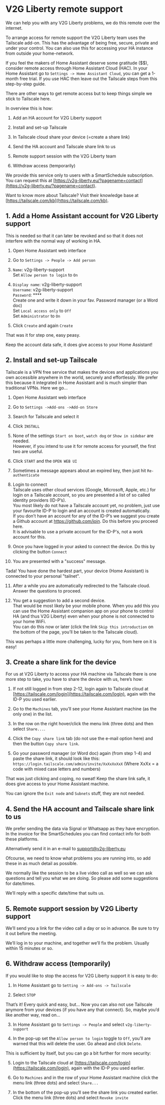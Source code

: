# V2G Liberty remote support

We can help you with any V2G Liberty problems, we do this remote over the internet.

To arrange access for remote support the V2G Liberty team uses the Tailscale add-on. This has the advantage of being free, secure, private and under your control. You can also use this for accessing your HA instance from outside your home-network.

If you feel the makers of Home Assistant deserve some gratitude ($$), consider remote access through Home Assistant Cloud (HAC). In your Home Assistant go to `Settings -> Home Assistant Cloud`, you can get a 1-month free trial. If you use HAC then leave out the Tailscale steps from this step-by-step guide.

There are other ways to get remote access but to keep things simple we stick to Tailscale here.

In overview this is how:

1. Add an HA account for V2G Liberty support

2. Install and set-up Tailscale

3. In Tailscale cloud share your device (=create a share link)

4. Send the HA account and Tailscale share link to us

5. Remote support session with the V2G Liberty team 

6. Withdraw access (temporarily)

We provide this service only to users with a SmartSchedule subscription. You can request this at [https://v2g-liberty.eu/?pagename=contact](https://v2g-liberty.eu/?pagename=contact).

Want to know more about Tailscale? Visit their knowledge base at [https://tailscale.com/kb](https://tailscale.com/kb).

## **1. Add a Home Assistant account for V2G Liberty support**

This is needed so that it can later be revoked and so that it does not interfere with the normal way of working in HA.

1. Open Home Assistant web interface

2. Go to `Settings -> People -> Add person`

3. `Name`: v2g-liberty-support \
Set `Allow person to login` to `On`

4. `Display name`: v2g-liberty-support \
`Username`: v2g-liberty-support \
`Password`: **** \
Create one and write it down in your fav. Password manager (or a Word doc) \
Set `Local access only` to `Off` \
Set `Administrator` to `On`

5. Click `Create` and again `Create`

That was it for step one, easy peasy.

Keep the account data safe, it does give access to your Home Assistant!

## **2. Install and set-up Tailscale**

Tailscale is a VPN free service that makes the devices and applications you own accessible anywhere in the world, securely and effortlessly. We prefer this because it integrated in Home Assistant and is much simpler than traditional VPNs. Here we go...

1. Open Home Assistant web interface

2. Go to `Settings ->Add-ons ->Add-on Store`

3. Search for Tailscale and select it

4. Click `INSTALL`

5. None of the settings `Start on boot`, `watch dog` or `Show in sidebar` are needed. \
However, if you intend to use it for remote access for yourself, the first two are useful.

6. Click `START` and the `OPEN WEB UI`

7. Sometimes a message appears about an expired key, then just hit `Re-authenticate`

8. Login to connect \
Tailscale uses other cloud services (Google, Microsoft, Apple, etc.) for login on a Tailscale account, so you are presented a list of so called identity providers (ID-P’s). \
You most likely do not have a Tailscale account yet, no problem, just use your favourite ID-P to login and an account is created automatically. \
If you don’t have an account for any of the ID-P’s we suggest you create a Github account at https://github.com/join. Do this before you proceed here.\
It is advisable to use a private account for the ID-P's, not a work account for this.

9. Once you have logged in your asked to connect the device. Do this by clicking the button `Connect`

10. You are presented with a "success" message.

Tada! You have done the hardest part, your device (Home Assistant) is connected to your personal "tailnet".

11. After a while you are automatically redirected to the Tailscale cloud. \
Answer the questions to proceed.

12. You get a suggestion to add a second device. \
That would be most likely be your mobile phone. When you add this you can use the Home Assistant companion app on your phone to control HA (and thus V2G Liberty) even when your phone is not connected to your home WiFi. \
You can do this now or later (click the link `Skip this introduction` on the bottom of the page, you’ll be taken to the Tailscale cloud).

This was perhaps a little more challenging, lucky for you, from here on it is easy!

## **3. Create a share link for the device**

For us at V2G Liberty to access your HA machine via Tailscale there is one more step to take, you have to share the device with us, here’s how:

1. If not still logged in from step 2-12, login again to Tailscale cloud at [https://tailscale.com/login](https://tailscale.com/login), again with the ID-P you used earlier.

2. Go to the `Machines` tab, you’ll see your Home Assistant machine (as the only one) in the list.

3. In the row on the right hover/click the menu link (three dots) and then select `Share...`.

4. Click the `Copy share link` tab (do not use the e-mail option here) and then the button `Copy share link`.

5. Go your password manager (or Word doc) again (from step 1-4) and paste the share link, it should look like this: \
`https://login.tailscale.com/admin/invite/XxXxXxXxX` (Where XxXx = a code with mixed case letters and numbers)

That was just clicking and coping, no sweat! Keep the share link safe, it does give access to your Home Assistant machine.

You can ignore the `Exit node` and `Subnets` stuff, they are not needed.

## **4. Send the HA account and Tailscale share link to us**

We prefer sending the data via Signal or Whatsapp as they have encryption. In the invoice for the SmartSchedules you can find contact info for both these platforms.

Alternatively send it in an e-mail to [support@v2g-liberty.eu](http://support@v2g-liberty.eu)

Ofcourse, we need to know what problems you are running into, so add these in as much detail as possible.

We normally like the session to be a live video call as well so we can ask questions and tell you what we are doing. So please add some suggestions for date/times.

We’ll reply with a specific date/time that suits us.

## **5. Remote support session by V2G Liberty support**

We’ll send you a link for the video call a day or so in advance. Be sure to try it out before the meeting.

We’ll log in to your machine, and together we’ll fix the problem. Usually within 15 minutes or so.

## **6. Withdraw access (temporarily)**

If you would like to stop the access for V2G Liberty support it is easy to do:

1. In Home Assistant go to `Setting -> Add-ons -> Tailscale`

2. Select `STOP`

That’s it! Every quick and easy, but... Now you can also not use Tailscale anymore from your devices (if you have any that connect). So, maybe you’d like another way, read on...

3. In Home Assistant go to `Settings -> People` and select `v2g-liberty-support`

4. In the pop-up set the `Allow person to login` toggle to `Off`, you’ll are warned that this will delete the user. Go ahead and click `Delete`.

This is sufficient by itself, but you can go a bit further for more security:

5. Login to the Tailscale cloud at [https://tailscale.com/login](https://tailscale.com/login), again with the ID-P you used earlier.

6. Go to `Machines` and in the row of your Home Assistant machine click the menu link (three dots) and select `Share...`

7. In the bottom of the pop-up you’ll see the share link you created earlier. Click the menu link (three dots) and select `Revoke invite`

